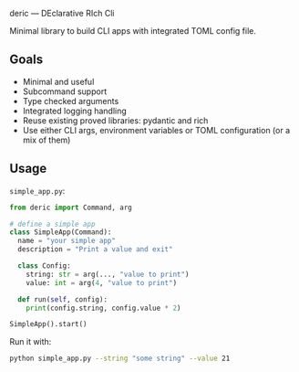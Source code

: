 deric — DEclarative RIch Cli

Minimal library to build CLI apps with integrated TOML config file.

## Goals
- Minimal and useful
- Subcommand support
- Type checked arguments
- Integrated logging handling
- Reuse existing proved libraries: pydantic and rich
- Use either CLI args, environment variables or TOML configuration (or a mix of them)

## Usage
`simple_app.py`:
```python
from deric import Command, arg

# define a simple app
class SimpleApp(Command):
  name = "your simple app"
  description = "Print a value and exit"

  class Config:
    string: str = arg(..., "value to print")
    value: int = arg(4, "value to print")

  def run(self, config):
    print(config.string, config.value * 2)

SimpleApp().start()
```

Run it with:
```sh
python simple_app.py --string "some string" --value 21
```
